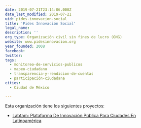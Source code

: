 ```yaml
---
date: 2019-07-21T23:14:06.000Z
date_last_modified: 2019-07-21
uid: pides-innovacion-social
title: 'Pides Innovación Social'
legal_name: 
description: ''
org_type: Organización civil sin fines de lucro (ONG)
website: www.pidesinnovacion.org
year_founded: 2008
facebook: 
twitter: 
tags:
  - monitoreo-de-servicios-publicos
  - mapeo-ciudadano
  - transparencia-y-rendicion-de-cuentas
  - participación-ciudadana
cities: 
  - Ciudad de México

---
```


Esta organización tiene los siguientes proyectos:

- [Labtam: Plataforma De Innovación Pública Para Ciudades En Latinoamérica](/proyectos/labtam-plataforma-de-innovacion-publica-para-ciudades-en-latinoamerica)
